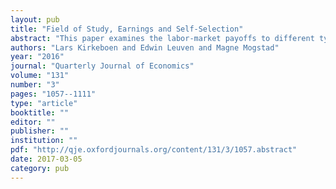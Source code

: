 ```yaml
---
layout: pub
title: "Field of Study, Earnings and Self-Selection"
abstract: "This paper examines the labor-market payoffs to different types of post-secondary education, including field and institution of study. Instrumental variables (IV) estimation of the payoff to choosing one type of education as compared to another is made particularly challenging by individuals choosing between several types of education. Not only does identification require one instrument per alternative, but it is also necessary to deal with the issue that individuals who choose the same education may have different next-best alternatives. We address these difficulties using rich administrative data for Norway’s post-secondary education system. A centralized admission process creates credible instruments from discontinuities that effectively randomize applicants near unpredictable admission cutoffs into different institutions and fields of study. The admission process also provides information on preferred and next-best alternatives from strategy-proof measures of individuals ranking of institutions and fields. The results from our IV approach may be summarized with three broad conclusions. First, different fields of study have substantially different labor-market payoffs, even after accounting for institution and peer quality. Second, the effect on earnings from attending a more selective institution tends to be relatively small as compared to payoffs to field of study. Third, the estimated payoffs to field of study are consistent with individuals choosing fields in which they have a comparative advantage. Comparing our estimates to those obtained from other approaches highlights the importance of using instruments to correct for selection bias and information on individuals ranking of institutions and fields to measure their preferred and next-best alternatives."
authors: "Lars Kirkeboen and Edwin Leuven and Magne Mogstad"
year: "2016"
journal: "Quarterly Journal of Economics"
volume: "131"
number: "3"
pages: "1057--1111"
type: "article"
booktitle: ""
editor: ""
publisher: ""
institution: ""
pdf: "http://qje.oxfordjournals.org/content/131/3/1057.abstract"
date: 2017-03-05
category: pub
---
```


